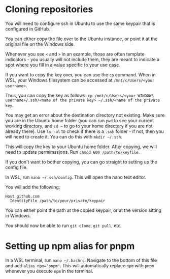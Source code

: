 # Cloning repositories

You will need to configure ssh in Ubuntu to use the same keypair that is configured in GitHub.

You can either copy the file over to the Ubuntu instance, or point it at the original file on the Windows side.

Whenever you see `<` and `>` in an example, those are often template indicators - you usually will not include them, they are meant to indicate a spot where you fill in a value specific to your use case.

If you want to copy the key over, you can use the `cp` command. When in WSL, your Windows filesystem can be accessed at `/mnt/c/Users/<your username>`.

Thus, you can copy the key as follows: `cp /mnt/c/Users/<your WINDOWS username>/.ssh/<name of the private key> ~/.ssh/<name of the private key`.

You may get an error about the destination directory not existing. Make sure you are in the Ubuntu home folder (you can run `pwd` to see your current working directory, and `cd ~` to go to your home directory if you are not already there). Use `ls -al` to check if there is a `.ssh` folder - if not, then you will need to create it. You can do this with `mkdir ~/.ssh`.

This will copy the key to your Ubuntu home folder. After copying, we will need to update permimssions. Run `chmod 600 /path/to/keyfile`.

If you don't want to bother copying, you can go straight to setting up the config file.

In WSL, run `nano ~/.ssh/config`. This will open the nano text editor. 

You will add the following:
```
Host github.com
  IdentityFile /path/to/your/private/keypair
```
You can either point the path at the copied keypair, or at the version sitting in Windows. 

You should now be able to run `git clone`, `git pull`, etc. 

# Setting up npm alias for pnpm

In a WSL terminal, run `nano ~/.bashrc`. Navigate to the bottom of this file and add `alias npm="pnpm"`. This will automatically replace `npm` with `pnpm` whenever you execute `npm` in the terminal.
